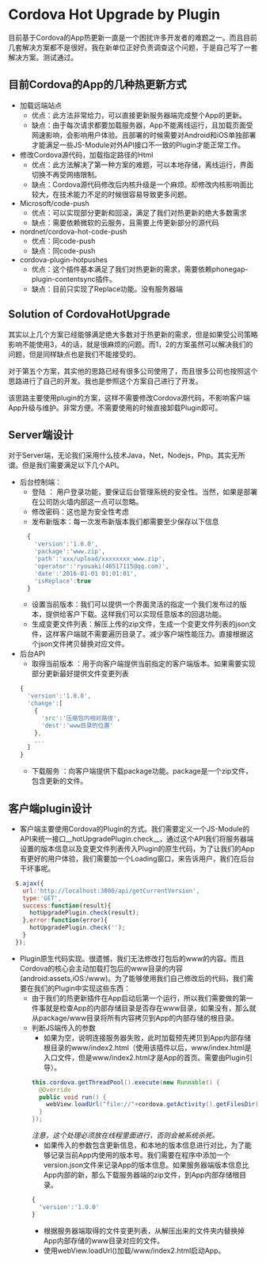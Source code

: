 # Cordova Hot Upgrade by Plugin
目前基于Cordova的App热更新一直是一个困扰许多开发者的难题之一。而且目前几套解决方案都不是很好。我在新单位正好负责调查这个问题，于是自己写了一套解决方案。测试通过。

## 目前Cordova的App的几种热更新方式
- 加载远端站点
  - 优点：此方法非常给力，可以直接更新服务器端完成整个App的更新。
  - 缺点：由于每次请求都要加载服务器，App不能离线运行，且加载页面受网速影响，会影响用户体验。且部署的时候需要对Android和iOS单独部署才能满足一些JS-Module对外API接口不一致的Plugin才能正常工作。
- 修改Cordova源代码，加载指定路径的Html
  - 优点：此方法解决了第一种方案的难题，可以本地存储，离线运行，界面切换不再受网络限制。
  - 缺点：Cordova源代码修改后内核升级是一个麻烦。却修改内核影响面比较大，在技术能力不足的时候很容易导致更多问题。
- Microsoft/code-push
  - 优点：可以实现部分更新和回滚，满足了我们对热更新的绝大多数需求
  - 缺点：需要依赖微软的云服务，且需要上传更新部分的源代码
- nordnet/cordova-hot-code-push
  - 优点：同code-push
  - 缺点：同code-push
- cordova-plugin-hotpushes
  - 优点：这个插件基本满足了我们对热更新的需求，需要依赖phonegap-plugin-contentsync插件。
  - 缺点：目前只实现了Replace功能。没有服务器端

## Solution of CordovaHotUpgrade
其实以上几个方案已经能够满足绝大多数对于热更新的需求，但是如果受公司策略影响不能使用3，4的话，就是很麻烦的问题。而1，2的方案虽然可以解决我们的问题，但是同样缺点也是我们不能接受的。<br>

对于第五个方案，其实他的思路已经有很多公司使用了，而且很多公司也按照这个思路进行了自己的开发。我也是参照这个方案自己进行了开发。<br>

该思路主要使用plugin的方案，这样不需要修改Cordova源代码，不影响客户端App升级与维护。非常方便。不需要使用的时候直接卸载Plugin即可。

## Server端设计
对于Server端，无论我们采用什么技术Java，Net，Nodejs，Php。其实无所谓。但是我们需要满足以下几个API。
- 后台控制端：
  - 登陆 ： 用户登录功能，要保证后台管理系统的安全性。当然，如果是部署在公司防火墙内部这一点可以忽略。
  - 修改密码：这也是为安全性考虑
  - 发布新版本：每一次发布新版本我们都需要至少保存以下信息<br>
  ```js
    {
      'version':'1.0.0',
      'package':'www.zip',
      'path':'xxx/upload/xxxxxxxx_www.zip',
      'operator':'ryouaki(46517115@qq.com)',
      'date':'2016-01-01 01:01:01',
      'isReplace':true
    }
  ```
  - 设置当前版本：我们可以提供一个界面灵活的指定一个我们发布过的版本，提供给客户下载。这样我们可以实现任意版本的回退功能。
  - 生成变更文件列表：解压上传的zip文件，生成一个变更文件列表的json文件，这样客户端就不需要遍历目录了。减少客户端性能压力。直接根据这个json文件拷贝替换对应文件。
- 后台API
  - 取得当前版本 ：用于向客户端提供当前指定的客户端版本。如果需要实现部分更新最好提供文件变更列表
  ```js
  {
    'version':'1.0.0',
    'change':[
      {
        'src':'压缩包内相对路径',
        'dest':'www目录的位置'
      },
      ...
    ]
  }
  ```
  - 下载服务 ：向客户端提供下载package功能。package是一个zip文件，包含更新的文件。

## 客户端plugin设计
- 客户端主要使用Cordova的Plugin的方式。我们需要定义一个JS-Module的API来统一接口__hotUpgradePlugin.check__，通过这个API我们将服务器端设置的版本信息以及变更文件列表传入Plugin的原生代码，为了让我们的App有更好的用户体验，我们需要加一个Loading窗口，来告诉用户，我们在后台干坏事呢。
```js
  $.ajax({
    url:'http://localhost:3000/api/getCurrentVersion',
    type:'GET',
    success:function(result){
      hotUpgradePlugin.check(result);
    },error:function(error){
      hotUpgradePlugin.check('');
    }
  });
```

- Plugin原生代码实现。很遗憾，我们无法修改打包后的www的内容。而且Cordova的核心会主动加载打包后的www目录的内容(android:assets,iOS:/www)。为了能够使用我们自己修改后的代码，我们需要在我们的Plugin中实现这些东西：
  - 由于我们的热更新插件在App启动后第一个运行，所以我们需要做的第一件事就是检查App的内部存储目录是否存在www目录，如果没有，那么就从package/www目录将所有内容拷贝到App的内部存储的根目录。
  - 判断JS端传入的参数
    - 如果为空，说明连接服务器失败，此时加载预先拷贝到App内部存储根目录的www/index2.html（使用该插件以后，www/index.html是入口文件，但是www/index2.html才是App的首页。需要由Plugin引导）。
    ```Java
    this.cordova.getThreadPool().execute(new Runnable() {
      @Override
      public void run() {
        webView.loadUrl("file://"+cordova.getActivity().getFilesDir().getPath()+"/www/index2.html");
      }
    });
    ```
    *注意，这个处理必须放在线程里面进行，否则会被系统杀死。*
    - 如果传入的参数包含更新信息，和本地的版本信息进行对比，为了能够记录当前App内使用的版本号。我们需要在程序中添加一个version.json文件来记录App的版本信息。如果服务器端版本信息比App内部的新，那么下载服务器端的zip文件，到App内部存储根目录。
    ```js
    {
      'version':'1.0.0'
    }
    ```
    - 根据服务器端取得的文件变更列表，从解压出来的文件夹内替换掉App内部存储的www目录对应的文件。
    - 使用webView.loadUrl()加载/www/index2.html启动App。
